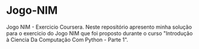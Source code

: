 # Jogo-NIM
 Jogo NIM - Exercicio Coursera.
 Neste repositório apresento minha solução para o exercicio do Jogo NIM que foi proposto durante o curso "Introdução à Ciencia Da Computação Com Python - Parte 1".
